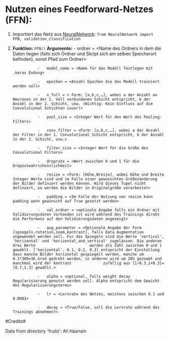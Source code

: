 # Nutzen eines Feedforward-Netzes (FFN):

  1. Importiert das Netz aus [NeuralNetwork](): `from NeuralNetwork import FFN, validation_classification`
  
  3. **Funktion:** `FFN()`
     **Argumente:** -	ordner = <Name des Ordners in dem die Daten liegen (falls sich Ordner und Skript sich am selben Speicherort befinden), sonst Pfad zum Ordner>
     
                    -	model_name = <Name für das Modell festlegen mit .keras Endung>
     
                    -	epochen = <Anzahl Epochen die das Modell trainiert werden soll>
     
                    -	n_full = < Form: [a,b,c,…], wobei a der Anzahl an Neuronen in der 1. Voll verbundenen Schicht entspricht, b der Anzahl in der 2. Schicht, usw. (Wichtig: Kein Einfluss auf die Convolutional Schichten zuvor)>
     
                    -	pool_size = <Integer Wert für den Wert des Pooling-Filters>
     
                    -	conv_filter = <Form: [a,b,c,…], wobei a der Anzahl der Filter in der 1. Convolutional Schicht entspricht, b der Anzahl in der 2. Schicht, usw.>
     
                    -	filter_size = <Integer Wert für die Größe des Convolutional Filters>
     
                    -	droprate = <Wert zwischen 0 und 1 für die Dropoutwahrscheinlichkeit>
     
                    -	resize = <Form: [Höhe,Breite], wobei Höhe und Breite Integer Werte sind und im Falle einer gewünschten Größenänderung der Bilder definiert werden können. Wird dieses Tupel nicht definiert, so werden die Bilder in Originalgröße verarbeitet>
     
                    -	padding = <Im Falle der Nutzung von resize kann padding wenn gewünscht auf True gesetzt werden>
     
                    -	val_ordner = <optinale Angabe falls ein Ordner mit Validierungsdaten vorhanden ist wird während des Trainings direkt die Performanz auf den Validierungsdaten angezeigt>
     
                    -	aug_parameter = <Optionale Angabe der Form [spiegeln,rotation,zoom,kontrast], falls Data Augmentation angewendet werden soll. Fur das Spiegeln sind die Werte 'vertical', 'horizontal' und 'horizontal_and_vertical' zugelassen. Die anderen drei Werte                        werden als Zahl zwischen 0 und 1 gewählt. ['horizontal', 0.1, 0.2, 0.3] entspricht der Einstellung dass manche Bilder horizontal gespiegelt werden, manche um 0.1*360=36 Grad gedreht werden, in anderen wird um 20% gezoomt und manchmal wird der kontrast              zufällig aus [1−0.3,1+0.3]=[0.7,1.3] gewählt.>
     
                    -	alpha = <optional, falls weight decay Regularisierung genutzt werden soll. Alpha entspricht dem Gewicht des Regularisierungsterms>
     
                    -	lr = <Lernrate des Netzes, meistens zwischen 0.1 und 0.0001>
     
                    -	decay = <True/False, soll die Lernrate während des Trainings abnehmen?>

     



#Credits#

Data from directory 'fruits': Ali Hasnain
